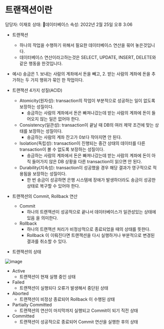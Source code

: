 # 트랜잭션이란

담당자: 이재호
상태: 데이터베이스
속성: 2022년 2월 25일 오후 3:06

- 트랜잭션
    - 하나의 작업을 수행하기 위해서 필요한 데이터베이스 연산을 묶어 놓은것입니다.
    - 데이터베이스 연산이라고하는것은 SELECT, UPDATE, INSERT, DELETE와 같은 행동을 한것입니다.
- 예시) 송금은 1. 보내는 사람의 계좌에서 돈을 빼고, 2. 받는 사람의 계좌에 돈을 추가하는 두 가지 행위가 묶인 한 작업이다.

- 트랜잭션 4가지 성질(ACID)
    - Atomicity(원자성): transaction의 작업이 부분적으로 성공하는 일이 없도록 보장하는 성질이다.
        - 송금하는 사람의 계좌에서 돈은 빠져나갔는데 받는 사람의 계좌에 돈이 들어오지 않는 일은 없어야 한다.
    - Consistency(일관성): transaction이 끝날 때 DB의 여러 제약 조건에 맞는 상태를 보장하는 성질이다.
        - 송금하는 사람의 계좌 잔고가 0보다 작아지면 안 된다.
    - Isolation(독립성): transaction이 진행되는 중간 상태의 데이터를 다른 transaction이 볼 수 없도록 보장하는 성질이다.
        - 송금하는 사람의 계좌에서 돈은 빠져나갔는데 받는 사람의 계좌에 돈이 아직 들어가지 않은 DB 상황을 다른 transaction이 읽으면 안 된다.
    - Durability(지속성): transaction이 성공했을 경우 해당 결과가 영구적으로 적용됨을 보장하는 성질이다.
        - 한 번 송금이 성공하면 은행 시스템에 장애가 발생하더라도 송금이 성공한 상태로 복구할 수 있어야 한다.

- 트랜잭션의 Commit, Rollback 연산
    - Commit
        - 하나의 트랜잭션이 성공적으로 끝나서 데이터베이스가 일관성있는 상태에 있음
        을 의미한다.
    - Rollback
        - 하나의 트랜잭션 처리가 비정상적으로 종료되었을 때의 상태를 뜻한다.
        - Rollback 이 이뤄진다면 트랜잭션을 다시 실행하거나 부분적으로 변경된 결과를 취소할 수 있다.

- 트랜잭션의 상태

![image](https://user-images.githubusercontent.com/72914519/157220141-ae5c9db0-15f6-422b-856c-87b8e679fb84.png)

- Active
    - 트랜잭션이 현재 실행 중인 상태
- Failed
    - 트랜잭션이 실행되다 오류가 발생해서 중단된 상태
- Aborted
    - 트랜잭션이 비정상 종료되어 Rollback 이 수행된 상태
- Partially Committed
    - 트랜잭션의 연산이 마지막까지 실행되고 Commit이 되기 직전 상태
- Committed
    - 트랜잭션이 성공적으로 종료되어 Commit 연산을 실행한 후의 상태
